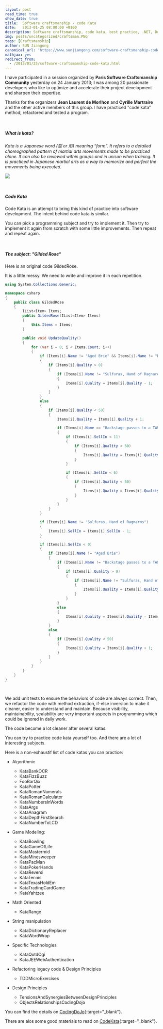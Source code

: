 ```yaml
---
layout: post
read_time: true
show_date: true
title:  Software craftsmanship - code Kata
date:   2013-01-25 08:00:00 +0100
description: Software craftsmanship, code kata, best practice, .NET, Dotnet, C#, Csharp, Agile, Paris Software Craftsmanship
img: posts/uncategorized/craftsman.PNG 
tags: [Craftsmanship]
author: SUN Jiangong
canonical_url: 'https://www.sunjiangong.com/software-craftsmanship-code-kata.html'
mathjax: yes
redirect_from:
  - /2013/01/25/software-craftsmanship-code-kata.html
---
```


I have participated in a session organized by **Paris Software Craftsmanship Community** yesterday on 24 January 2013; I was among 20 passionate developers who like to optimize and accelerate their project development and sharpen their expertise. 

Thanks for the organizers **Jean Laurent de Morlhon** and **Cyrille Martraire** and the other active members of this group. I have practiced "code kata" method, refactored and tested a program. 

<!--more-->
<br />

##### What is kata?

*Kata is a Japanese word (型 or 形) meaning “form”. It refers to a detailed choreographed pattern of martial arts movements made to be practiced alone. It can also be reviewed within groups and in unison when training. It is practiced in Japanese martial arts as a way to memorize and perfect the movements being executed.*

![](./../../../assets/img/posts/2013-01-25-code-kata/code-kata.jpg)

<br />

##### Code Kata

Code Kata is an attempt to bring this kind of practice into software development. The intent behind code kata is similar. 

You can pick a programming subject and try to implement it. Then try to implement it again from scratch with some little improvements. Then repeat and repeat again.

<br />

##### The subject: "Gilded Rose"

Here is an original code GildedRose.

It is a little messy. We need to write and improve it in each repetition.

```csharp
using System.Collections.Generic;

namespace csharp
{
    public class GildedRose
    {
        IList<Item> Items;
        public GildedRose(IList<Item> Items)
        {
            this.Items = Items;
        }

        public void UpdateQuality()
        {
            for (var i = 0; i < Items.Count; i++)
            {
                if (Items[i].Name != "Aged Brie" && Items[i].Name != "Backstage passes to a TAFKAL80ETC concert")
                {
                    if (Items[i].Quality > 0)
                    {
                        if (Items[i].Name != "Sulfuras, Hand of Ragnaros")
                        {
                            Items[i].Quality = Items[i].Quality - 1;
                        }
                    }
                }
                else
                {
                    if (Items[i].Quality < 50)
                    {
                        Items[i].Quality = Items[i].Quality + 1;

                        if (Items[i].Name == "Backstage passes to a TAFKAL80ETC concert")
                        {
                            if (Items[i].SellIn < 11)
                            {
                                if (Items[i].Quality < 50)
                                {
                                    Items[i].Quality = Items[i].Quality + 1;
                                }
                            }

                            if (Items[i].SellIn < 6)
                            {
                                if (Items[i].Quality < 50)
                                {
                                    Items[i].Quality = Items[i].Quality + 1;
                                }
                            }
                        }
                    }
                }

                if (Items[i].Name != "Sulfuras, Hand of Ragnaros")
                {
                    Items[i].SellIn = Items[i].SellIn - 1;
                }

                if (Items[i].SellIn < 0)
                {
                    if (Items[i].Name != "Aged Brie")
                    {
                        if (Items[i].Name != "Backstage passes to a TAFKAL80ETC concert")
                        {
                            if (Items[i].Quality > 0)
                            {
                                if (Items[i].Name != "Sulfuras, Hand of Ragnaros")
                                {
                                    Items[i].Quality = Items[i].Quality - 1;
                                }
                            }
                        }
                        else
                        {
                            Items[i].Quality = Items[i].Quality - Items[i].Quality;
                        }
                    }
                    else
                    {
                        if (Items[i].Quality < 50)
                        {
                            Items[i].Quality = Items[i].Quality + 1;
                        }
                    }
                }
            }
        }
    }
}
```

<br />

We add unit tests to ensure the behaviors of code are always correct. Then, we refactor the code with method extraction, if-else inversion to make it cleaner, easier to understand and maintain. Because visibility, maintainability, scalability are very important aspects in programming which could be ignored in daily work.

The code become a lot cleaner after several katas.

You can try to practice code kata yourself too. And there are a lot of interesting subjects.

Here is a non-exhaustif list of code katas you can practice:

- Algorithmic
  - KataBankOCR
  - KataFizzBuzz
  - FooBarQix
  - KataPotter
  - KataRomanNumerals
  - KataRomanCalculator
  - KataNumbersInWords
  - KataArgs
  - KataAnagram
  - KataDepthFirstSearch
  - KataNumberToLCD

- Game Modeling:
  - KataBowling
  - KataGameOfLife
  - KataMastermid
  - KataMinesweeper
  - KataPacMan
  - KataPokerHands
  - KataReversi
  - KataTennis
  - KataTexasHoldEm
  - KataTradingCardGame
  - KataYahtzee

- Math Oriented
  - KataRange
  
- String manipulation
  - KataDictionaryReplacer
  - KataWordWrap

- Specific Technologies
  - KataQotdCgi
  - KataJEEWebAuthentication

- Refactoring legacy code & Design Principles
  - TDDMicroExercises

- Design Principles
  - TensionsAndSynergiesBetweenDesignPrinciples
  - ObjectsRelationshipsCodingDojo

You can find the details on [CodingDoJo](https://codingdojo.org/KataCatalogue/){:target="_blank"}.

There are alos some good materials to read on [CodeKata](http://codekata.com/){:target="_blank"}.